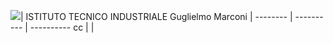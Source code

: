 ![](https://github.com/marconivr/docs/blob/master/docs/PMO/logo.png)| ISTITUTO TECNICO INDUSTRIALE Guglielmo Marconi
 |
-------- | ---------- | ----------
cc       |            | 
